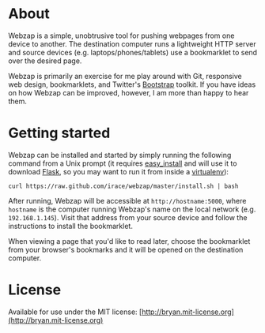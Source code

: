 # About
Webzap is a simple, unobtrusive tool for pushing webpages from one device to another. The destination computer runs a lightweight HTTP server and source devices (e.g. laptops/phones/tablets) use a bookmarklet to send over the desired page.

Webzap is primarily an exercise for me play around with Git, responsive web design, bookmarklets, and Twitter's [Bootstrap](http://twitter.github.com/bootstrap/) toolkit. If you have ideas on how Webzap can be improved, however, I am more than happy to hear them.

# Getting started
Webzap can be installed and started by simply running the following command from a Unix prompt (it requires [easy_install](http://pypi.python.org/pypi/setuptools) and will use it to download [Flask](http://flask.pocoo.org/), so you may want to run it from inside a [virtualenv](http://pypi.python.org/pypi/virtualenv)):

```curl https://raw.github.com/irace/webzap/master/install.sh | bash```

After running, Webzap will be accessible at `http://hostname:5000`, where `hostname` is the computer running Webzap's name on the local network (e.g. `192.168.1.145`). Visit that address from your source device and follow the instructions to install the bookmarklet.

When viewing a page that you'd like to read later, choose the bookmarklet from your browser's bookmarks and it will be opened on the destination computer.

# License
Available for use under the MIT license: [http://bryan.mit-license.org](http://bryan.mit-license.org)